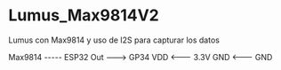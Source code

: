 # Lumus_Max9814V2
 Lumus con Max9814 y uso de I2S para capturar los datos
 
Max9814 ----- ESP32
Out 	--->  GP34
VDD		<---   3.3V
GND		<---   GND 

